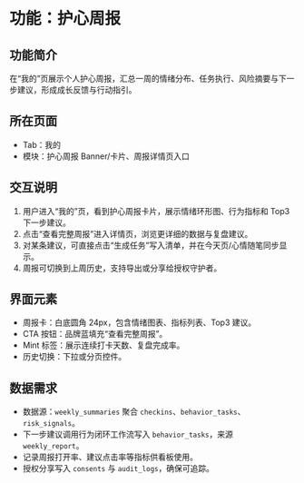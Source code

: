 # 功能：护心周报

## 功能简介
在“我的”页展示个人护心周报，汇总一周的情绪分布、任务执行、风险摘要与下一步建议，形成成长反馈与行动指引。

## 所在页面
- Tab：我的
- 模块：护心周报 Banner/卡片、周报详情页入口

## 交互说明
1. 用户进入“我的”页，看到护心周报卡片，展示情绪环形图、行为指标和 Top3 下一步建议。
2. 点击“查看完整周报”进入详情页，浏览更详细的数据与复盘建议。
3. 对某条建议，可直接点击“生成任务”写入清单，并在今天页/心情随笔同步显示。
4. 周报可切换到上周历史，支持导出或分享给授权守护者。

## 界面元素
- 周报卡：白底圆角 24px，包含情绪图表、指标列表、Top3 建议。
- CTA 按钮：品牌蓝填充“查看完整周报”。
- Mint 标签：展示连续打卡天数、复盘完成率。
- 历史切换：下拉或分页控件。

## 数据需求
- 数据源：`weekly_summaries` 聚合 `checkins`、`behavior_tasks`、`risk_signals`。
- 下一步建议调用行为闭环工作流写入 `behavior_tasks`，来源 `weekly_report`。
- 记录周报打开率、建议点击率等指标供看板使用。
- 授权分享写入 `consents` 与 `audit_logs`，确保可追踪。
